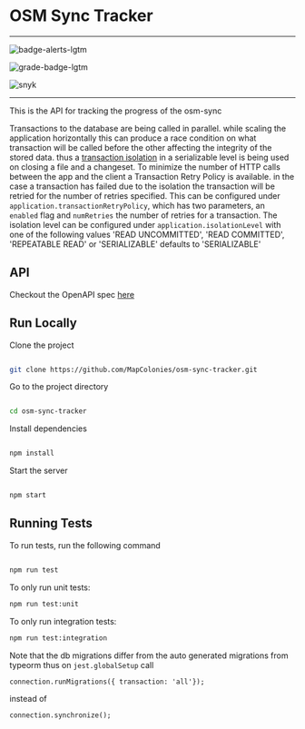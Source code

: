 # OSM Sync Tracker

----------------------------------

![badge-alerts-lgtm](https://img.shields.io/lgtm/alerts/github/MapColonies/osm-sync-tracker?style=for-the-badge)

![grade-badge-lgtm](https://img.shields.io/lgtm/grade/javascript/github/MapColonies/osm-sync-tracker?style=for-the-badge)

![snyk](https://img.shields.io/snyk/vulnerabilities/github/MapColonies/osm-sync-tracker?style=for-the-badge)

----------------------------------

This is the API for tracking the progress of the osm-sync

Transactions to the database are being called in parallel. while scaling the application horizontally this can produce a race condition on what transaction will be called before the other affecting the integrity of the stored data. thus a [transaction isolation](https://www.postgresql.org/docs/current/transaction-iso.html) in a serializable level is being used on closing a file and a changeset.
To minimize the number of HTTP calls between the app and the client a Transaction Retry Policy is available. in the case a transaction has failed due to the isolation the transaction will be retried for the number of retries specified.
This can be configured under `application.transactionRetryPolicy`, which has two parameters, an `enabled` flag and `numRetries` the number of retries for a transaction.
The isolation level can be configured under `application.isolationLevel` with one of the following values 'READ UNCOMMITTED', 'READ COMMITTED', 'REPEATABLE READ' or 'SERIALIZABLE' defaults to 'SERIALIZABLE'

## API
Checkout the OpenAPI spec [here](/openapi3.yaml)

## Run Locally

Clone the project

```bash

git clone https://github.com/MapColonies/osm-sync-tracker.git

```

Go to the project directory

```bash

cd osm-sync-tracker

```

Install dependencies

```bash

npm install

```

Start the server

```bash

npm start

```

## Running Tests

To run tests, run the following command

```bash

npm run test

```

To only run unit tests:
```bash
npm run test:unit
```

To only run integration tests:
```bash
npm run test:integration
```

Note that the db migrations differ from the auto generated migrations from typeorm thus on `jest.globalSetup` call
```
connection.runMigrations({ transaction: 'all'});
```
instead of
```
connection.synchronize();
```
